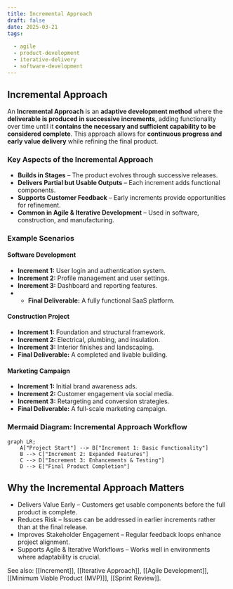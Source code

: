 ```yaml
---
title: Incremental Approach
draft: false
date: 2025-03-21
tags:
  
  - agile
  - product-development
  - iterative-delivery
  - software-development
---
```


## **Incremental Approach**
An **Incremental Approach** is an **adaptive development method** where the **deliverable is produced in successive increments**, adding functionality over time until it **contains the necessary and sufficient capability to be considered complete**. This approach allows for **continuous progress and early value delivery** while refining the final product.

### **Key Aspects of the Incremental Approach**
- **Builds in Stages** – The product evolves through successive releases.
- **Delivers Partial but Usable Outputs** – Each increment adds functional components.
- **Supports Customer Feedback** – Early increments provide opportunities for refinement.
- **Common in Agile & Iterative Development** – Used in software, construction, and manufacturing.

### **Example Scenarios**

#### **Software Development**
- **Increment 1:** User login and authentication system.
- **Increment 2:** Profile management and user settings.
- **Increment 3:** Dashboard and reporting features.
- - **Final Deliverable:** A fully functional SaaS platform.

#### **Construction Project**
- **Increment 1:** Foundation and structural framework.
- **Increment 2:** Electrical, plumbing, and insulation.
- **Increment 3:** Interior finishes and landscaping.
- **Final Deliverable:** A completed and livable building.

#### **Marketing Campaign**
- **Increment 1:** Initial brand awareness ads.
- **Increment 2:** Customer engagement via social media.
- **Increment 3:** Retargeting and conversion strategies.
- **Final Deliverable:** A full-scale marketing campaign.

### **Mermaid Diagram: Incremental Approach Workflow**
```mermaid
graph LR;
    A["Project Start"] --> B["Increment 1: Basic Functionality"]
    B --> C["Increment 2: Expanded Features"]
    C --> D["Increment 3: Enhancements & Testing"]
    D --> E["Final Product Completion"]
```

## Why the Incremental Approach Matters

- Delivers Value Early – Customers get usable components before the full product is complete.
- Reduces Risk – Issues can be addressed in earlier increments rather than at the final release.
- Improves Stakeholder Engagement – Regular feedback loops enhance project alignment.
- Supports Agile & Iterative Workflows – Works well in environments where adaptability is crucial.

See also: [[Increment]], [[Iterative Approach]], [[Agile Development]], [[Minimum Viable Product (MVP)]], [[Sprint Review]].